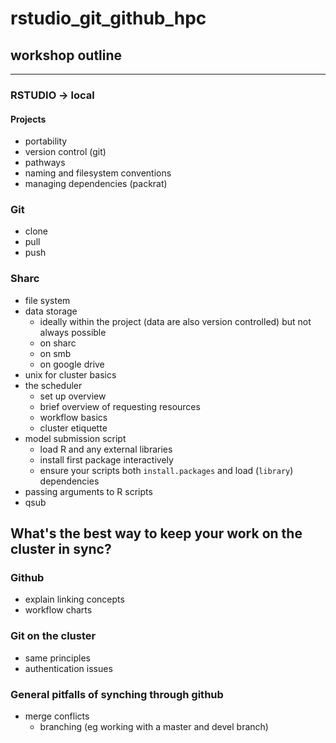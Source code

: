 # rstudio_git_github_hpc

## workshop outline
***

### RSTUDIO -> local

#### Projects
- portability
- version control (git)
- pathways
- naming and filesystem conventions
- managing dependencies (packrat)

### Git
- clone
- pull
- push

###  Sharc

- file system
- data storage
    - ideally within the project (data are also version controlled) but not always possible
    - on sharc
    - on smb
    - on google drive
- unix for cluster basics
- the scheduler 
    - set up overview
    - brief overview of requesting resources
    - workflow basics
    - cluster etiquette
- model submission script
    - load R and any external libraries
    - install first package interactively
    - ensure your scripts both `install.packages` and load (`library`) dependencies
- passing arguments to R scripts
- qsub


## What's the best way to keep your work on the cluster in sync?

### Github
- explain linking concepts
- workflow charts

### Git on the cluster
- same principles
- authentication issues


### General pitfalls of synching through github
- merge conflicts
    - branching (eg working with a master and devel branch)